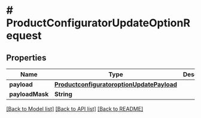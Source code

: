 # # ProductConfiguratorUpdateOptionRequest


## Properties 


Name | Type | Description | Notes
------------ | ------------- | ------------- | -------------
**payload**| [**ProductconfiguratoroptionUpdatePayload**](ProductconfiguratoroptionUpdatePayload.md) |   | [optional]
**payloadMask**| **String** |   | [optional]


[[Back to Model list]](../../README.md#models) [[Back to API list]](../../README.md#endpoints) [[Back to README]](../../README.md)

